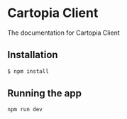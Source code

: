 # Cartopia Client

The documentation for Cartopia Client

## Installation

```bash
$ npm install
```

## Running the app

```bash
npm run dev
```
